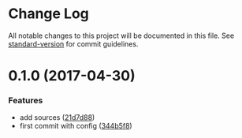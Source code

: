 # Change Log

All notable changes to this project will be documented in this file. See [standard-version](https://github.com/conventional-changelog/standard-version) for commit guidelines.

<a name="0.1.0"></a>
# 0.1.0 (2017-04-30)


### Features

* add sources ([21d7d88](https://github.com/chambo-e/jest-shot/commit/21d7d88))
* first commit with config ([344b5f8](https://github.com/chambo-e/jest-shot/commit/344b5f8))
